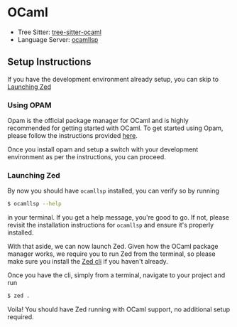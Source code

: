 # OCaml

- Tree Sitter: [tree-sitter-ocaml](https://github.com/tree-sitter/tree-sitter-ocaml)
- Language Server: [ocamllsp](https://github.com/ocaml/ocaml-lsp)

## Setup Instructions
If you have the development environment already setup, you can skip to [Launching Zed](#launching-zed)

### Using OPAM
Opam is the official package manager for OCaml and is highly recommended for getting started with OCaml. To get started using Opam, please follow the instructions provided [here](https://opam.ocaml.org/doc/Install.html). 

Once you install opam and setup a switch with your development environment as per the instructions, you can proceed.

### Launching Zed
By now you should have `ocamllsp` installed, you can verify so by running

```sh
$ ocamllsp --help
```

in your terminal. If you get a help message, you're good to go. If not, please revisit the installation instructions for `ocamllsp` and ensure it's properly installed.

With that aside, we can now launch Zed. Given how the OCaml package manager works, we require you to run Zed from the terminal, so please make sure you install the [Zed cli](https://zed.dev/features#cli) if you haven't already.

Once you have the cli, simply from a terminal, navigate to your project and run 

```sh
$ zed .
```

Voila! You should have Zed running with OCaml support, no additional setup required.
